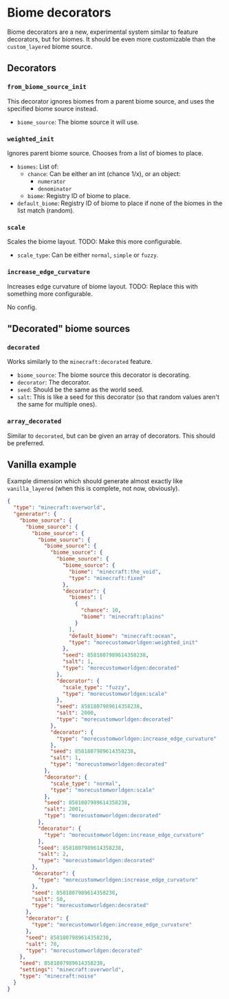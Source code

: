 # Biome decorators

Biome decorators are a new, experimental system similar to feature decorators, but for biomes. It should be even more
customizable than the `custom_layered` biome source.

## Decorators

### `from_biome_source_init`

This decorator ignores biomes from a parent biome source, and uses the specified biome source instead.

- `biome_source`: The biome source it will use.

### `weighted_init`

Ignores parent biome source. Chooses from a list of biomes to place.

- `biomes`: List of:
    - `chance`: Can be either an int (chance 1/x), or an object:
        - `numerator`
        - `denominator`
    - `biome`: Registry ID of biome to place.
- `default_biome`: Registry ID of biome to place if none of the biomes in the list match (random).

### `scale`

Scales the biome layout. TODO: Make this more configurable.

- `scale_type`: Can be either `normal`, `simple` or `fuzzy`.

### `increase_edge_curvature`

Increases edge curvature of biome layout. TODO: Replace this with something more configurable.

No config.

## "Decorated" biome sources

### `decorated`
Works similarly to the `minecraft:decorated` feature.

- `biome_source`: The biome source this decorator is decorating.
- `decorator`: The decorator.
- `seed`: Should be the same as the world seed.
- `salt`: This is like a seed for this decorator (so that random values aren't the same for multiple ones).

### `array_decorated`
Similar to `decorated`, but can be given an array of decorators. This should be preferred.

## Vanilla example

Example dimension which should generate almost exactly like `vanilla_layered` (when this is complete, not now,
obviously).

```json
{
  "type": "minecraft:overworld",
  "generator": {
    "biome_source": {
      "biome_source": {
        "biome_source": {
          "biome_source": {
            "biome_source": {
              "biome_source": {
                "biome_source": {
                  "biome_source": {
                    "biome": "minecraft:the_void",
                    "type": "minecraft:fixed"
                  },
                  "decorator": {
                    "biomes": [
                      {
                        "chance": 10,
                        "biome": "minecraft:plains"
                      }
                    ],
                    "default_biome": "minecraft:ocean",
                    "type": "morecustomworldgen:weighted_init"
                  },
                  "seed": 8581807989614358238,
                  "salt": 1,
                  "type": "morecustomworldgen:decorated"
                },
                "decorator": {
                  "scale_type": "fuzzy",
                  "type": "morecustomworldgen:scale"
                },
                "seed": 8581807989614358238,
                "salt": 2000,
                "type": "morecustomworldgen:decorated"
              },
              "decorator": {
                "type": "morecustomworldgen:increase_edge_curvature"
              },
              "seed": 8581807989614358238,
              "salt": 1,
              "type": "morecustomworldgen:decorated"
            },
            "decorator": {
              "scale_type": "normal",
              "type": "morecustomworldgen:scale"
            },
            "seed": 8581807989614358238,
            "salt": 2001,
            "type": "morecustomworldgen:decorated"
          },
          "decorator": {
            "type": "morecustomworldgen:increase_edge_curvature"
          },
          "seed": 8581807989614358238,
          "salt": 2,
          "type": "morecustomworldgen:decorated"
        },
        "decorator": {
          "type": "morecustomworldgen:increase_edge_curvature"
        },
        "seed": 8581807989614358238,
        "salt": 50,
        "type": "morecustomworldgen:decorated"
      },
      "decorator": {
        "type": "morecustomworldgen:increase_edge_curvature"
      },
      "seed": 8581807989614358238,
      "salt": 70,
      "type": "morecustomworldgen:decorated"
    },
    "seed": 8581807989614358238,
    "settings": "minecraft:overworld",
    "type": "minecraft:noise"
  }
}
```